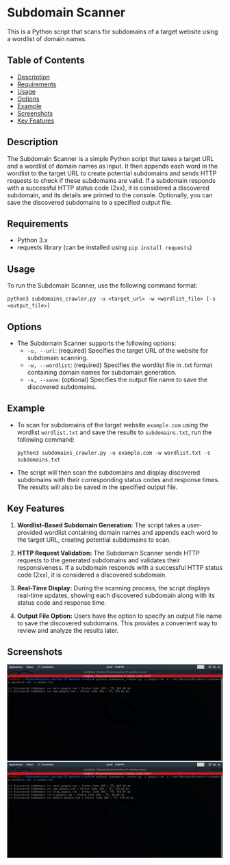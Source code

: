 # Subdomain Scanner
This is a Python script that scans for subdomains of a target website using a wordlist of domain names.

## Table of Contents
- <a href="https://github.com/SaherMuhamed/subdomain-discover#description">Description</a>
- <a href="https://github.com/SaherMuhamed/subdomain-discover#requirements">Requirements</a>
- <a href="https://github.com/SaherMuhamed/subdomain-discover#usage">Usage</a>
- <a href="https://github.com/SaherMuhamed/subdomain-discover#options">Options</a>
- <a href="https://github.com/SaherMuhamed/subdomain-discover#example">Example</a>
- <a href="https://github.com/SaherMuhamed/subdomain-discover#screenshots">Screenshots</a>
- <a href="https://github.com/SaherMuhamed/subdomain-discover#description">Key Features</a>

## Description
The Subdomain Scanner is a simple Python script that takes a target URL and a wordlist of domain names as input. It then appends each word in the wordlist to the target URL to create potential subdomains and sends HTTP requests to check if these subdomains are valid. If a subdomain responds with a successful HTTP status code (2xx), it is considered a discovered subdomain, and its details are printed to the console. Optionally, you can save the discovered subdomains to a specified output file.

## Requirements
- Python 3.x
- requests library (can be installed using `pip install requests`)

## Usage
To run the Subdomain Scanner, use the following command format:
```commandline
python3 subdomains_crawler.py -u <target_url> -w <wordlist_file> [-s <output_file>]
```

## Options
- The Subdomain Scanner supports the following options:
    - `-u, --url`: (required) Specifies the target URL of the website for subdomain scanning.
    - `-w, --wordlist`: (required) Specifies the wordlist file in .txt format containing domain names for subdomain generation.
    - `-s, --save`: (optional) Specifies the output file name to save the discovered subdomains.

## Example
- To scan for subdomains of the target website `example.com` using the wordlist `wordlist.txt` and save the results to `subdomains.txt`, run the following command:
    ```commandline
    python3 subdomains_crawler.py -u example.com -w wordlist.txt -s subdomains.txt
    ```
- The script will then scan the subdomains and display discovered subdomains with their corresponding status codes and response times. The results will also be saved in the specified output file.

## Key Features
1. **Wordlist-Based Subdomain Generation:** The script takes a user-provided wordlist containing domain names and appends each word to the target URL, creating potential subdomains to scan.

2. **HTTP Request Validation:** The Subdomain Scanner sends HTTP requests to the generated subdomains and validates their responsiveness. If a subdomain responds with a successful HTTP status code (2xx), it is considered a discovered subdomain.

3. **Real-Time Display:** During the scanning process, the script displays real-time updates, showing each discovered subdomain along with its status code and response time.

4. **Output File Option:** Users have the option to specify an output file name to save the discovered subdomains. This provides a convenient way to review and analyze the results later.

## Screenshots
![](screenshots/Screenshot_2023-07-20_21-48-48.png)
![](screenshots/Screenshot_2023-07-20_21-50-37.png)
